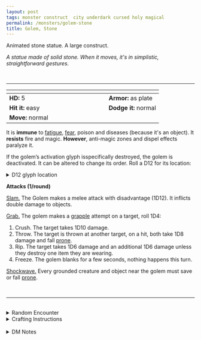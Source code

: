 ```yaml
---
layout: post
tags: monster construct  city underdark cursed holy magical
permalink: /monsters/golem-stone
title: Golem, Stone
---
```


Animated stone statue. A large construct.

_A statue made of solid stone. When it moves, it's in simplistic, straightforward gestures._

<br>

---

|  <span style="display: inline-block; width:250px"></span>  |  |
| -------- | --------|
| **HD:** 5 | **Armor:** as plate  |
| **Hit it:** easy    | **Dodge it:** normal  |
| **Move:** normal    |   | 

It is **immune** to [fatigue](/2020/11/10/extra-rules/#conditions), [fear](/2020/11/10/extra-rules/#conditions), poison and diseases (because it's an object). 
It **resists** fire and magic.
**However**, anti-magic zones and dispel effects paralyze it.

If the golem’s activation glyph isspecifically destroyed, the golem is deactivated. It can be altered to change its order. Roll a D12 for its location:
<details markdown="1">
<summary>D12 glyph location</summary>
1. Left Palm
1. Right Palm.
1. Sole of the Left Foot.
1. Sole of the Right Foot.
1. Inside of the Left Thigh.
1. Inside of the Right Thigh.
1. Left Armpit.
1. Right Armpit.
1. Top of the Head.
1. Nape.
</details>

**Attacks (1/round)**

<ins>Slam.</ins> The Golem makes a melee attack with disadvantage (1D12). It inflicts double damage to objects.

<ins>Grab.</ins> The golem makes a [grapple](/2020/11/10/extra-rules/#conditions) attempt on a target, roll 1D4:
1. Crush. The target takes 1D10 damage.
1. Throw. The target is thrown at another target, on a hit, both take 1D8 damage and fall [prone](/2020/11/10/extra-rules/#conditions).
1. Rip. The target takes 1D6 damage and an additional 1D6 damage unless they destroy one item they are wearing.
1. Freeze. The golem blanks for a few seconds, nothing happens this turn.

<ins>Shockwave.</ins> Every grounded creature and object near the golem must save or fall [prone](/2020/11/10/extra-rules/#conditions).

<br>

---

<br>

<details markdown="1">
<summary>Random Encounter</summary>

1. **Monster:** 1 stone golem.
1. **Lair:** A stone alcove engraved with arcane runes. <br>    &nbsp; OR <br>    **Omen:** Very, very heavy footsteps.
1. **Spoor:** An object that is guarded by the golem.
1. **Tracks:** Very straight, very heavy foot tracks.
1. **Trace:** A stone statue.
1. **Trace:** A boulder that could only have been moved by a colossal strength.
</details>

<details markdown="1">
<summary>Crafting Instructions</summary>

Creating a stone golem takes 5 Spell Dice and the equivalent of 5 [treasures](https://saltygoo.github.io/2020/11/10/extra-rules#treasures) in stone. Roll 1D6 to know the result. Add 1 to your roll for each additional Spell Die spent.

1. Explodes (4D6)
1. Berserk.
1. Will work for 1 mission.
1. Roll again after the next mission.
1. Very vulnerable glyph location.
1. It is perfectly under your control.
</details>

<br>

<details markdown="1">
<summary>DM Notes</summary>
This is a streamlining of Arnold K's amazing take on the [golem](https://goblinpunch.blogspot.com/2019/11/golems.html). Traditionally, stone golems have a slow ability, which never made sense to me, so I added a shockwave that allows it to prevent unsuspecting adventurers from running away. — SaltyGoo
</details>
